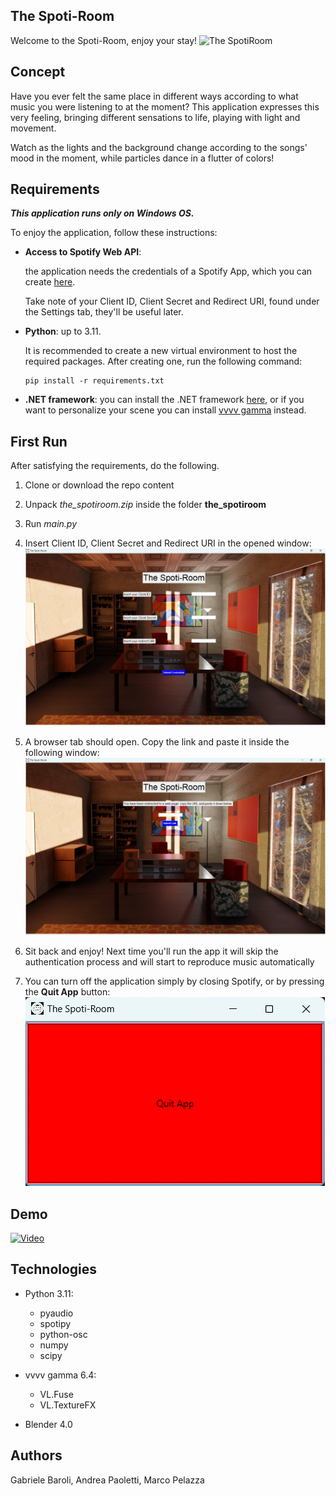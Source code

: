 ## The Spoti-Room
Welcome to the Spoti-Room, enjoy your stay!
![The SpotiRoom](/img/rendering_finale.png)

## Concept
Have you ever felt the same place in different ways according to what music you were listening to at the moment?
This application expresses this very feeling, bringing different sensations to life, playing with light and movement.

Watch as the lights and the background change according to the songs' mood in the moment, while particles dance in a flutter of colors!

## Requirements
***This application runs only on Windows OS.***  

To enjoy the application, follow these instructions: 
- **Access to Spotify Web API**:

    the application needs the credentials of a Spotify App, which you can create [here](https://developer.spotify.com/).

    Take note of your Client ID, Client Secret and Redirect URI, found under the Settings tab, they'll be useful later.

- **Python**: up to 3.11.
    
    It is recommended to create a new virtual environment to host the required packages. After creating one, run the following command:

    ```
    pip install -r requirements.txt
    ```
- **.NET framework**:
    you can install the .NET framework [here](https://dotnet.microsoft.com), or if you want to personalize your scene you can install [vvvv gamma](https://visualprogramming.net/) instead.

## First Run

After satisfying the requirements, do the following.

1. Clone or download the repo content

2. Unpack _the_spotiroom.zip_ inside the folder __the_spotiroom__

3. Run _main.py_

4. Insert Client ID, Client Secret and Redirect URI in the opened window:
![Credentials](/img/credentials.png)

5. A browser tab should open. Copy the link and paste it inside the following window:
![Link](/img/link.png)

6. Sit back and enjoy! Next time you'll run the app it will skip the authentication process and will start to reproduce music automatically

7. You can turn off the application simply by closing Spotify, or by pressing the __Quit App__ button:
![Quit](/img/quit.png)

## Demo

[![Video](https://img.youtube.com/vi/NKlr2F109Is/0.jpg)](https://www.youtube.com/watch?v=NKlr2F109Is)

## Technologies

+ Python 3.11:
    - pyaudio
    - spotipy
    - python-osc
    - numpy
    - scipy
+ vvvv gamma 6.4:
    - VL.Fuse
    - VL.TextureFX

+ Blender 4.0

## Authors
Gabriele Baroli, Andrea Paoletti, Marco Pelazza
